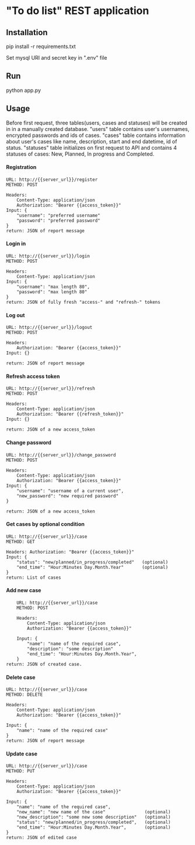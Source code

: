 # "To do list" REST application

## Installation
pip install -r requirements.txt

Set mysql URI and secret key in ".env" file

## Run
python app.py

## Usage
Before first request, three tables(users, cases and statuses) will be created in in a manually created database.
"users" table contains user's usernames, encrypted passwords and ids of cases.
"cases" table contains information about user's cases like name, description, start and end datetime, id of status.
"statuses" table initializes on first request to API and contains 4 statuses of cases: New, Planned, In progress and Completed.  

#### Registration
    URL: http://{{server_url}}/register
    METHOD: POST
    
    Headers:
        Content-Type: application/json
        Authorization: "Bearer {{access_token}}"
    Input: {
        "username": "preferred username"
        "password": "preferred password"
    }
    return: JSON of report message
    
#### Login in
    URL: http://{{server_url}}/login
    METHOD: POST
    
    Headers:
        Content-Type: application/json
    Input: {
        "username": "max length 80",
        "password": "max length 80"
    }
    return: JSON of fully fresh "access-" and "refresh-" tokens
 
#### Log out  
    URL: http://{{server_url}}/logout
    METHOD: POST
    
    Headers:
        Authorization: "Bearer {{access_token}}"
    Input: {}
    
    return: JSON of report message

#### Refresh access token
    URL: http://{{server_url}}/refresh
    METHOD: POST
    
    Headers:
        Content-Type: application/json
        Authorization: "Bearer {{refresh_token}}"
    Input: {}
    
    return: JSON of a new access_token
   
#### Change password
    URL: http://{{server_url}}/change_password
    METHOD: POST
    
    Headers:
        Content-Type: application/json
        Authorization: "Bearer {{access_token}}"
    Input: {
        "username": "username of a current user",
        "new_password": "new required password"
    }
    
    return: JSON of a new access_token

#### Get cases by optional condition
    URL: http://{{server_url}}/case
    METHOD: GET
    
    Headers: Authorization: "Bearer {{access_token}}"
    Input: {
        "status": "new/planned/in_progress/completed"   (optional)
        "end_time": "Hour:Minutes Day.Month.Year"       (optional)
    }
    return: List of cases
 
#### Add new case
        URL: http://{{server_url}}/case
        METHOD: POST
        
        Headers:
            Content-Type: application/json
            Authorization: "Bearer {{access_token}}"
        
        Input: {
            "name": "name of the required case",
            "description": "some description"
            "end_time": "Hour:Minutes Day.Month.Year",
        }
    return: JSON of created case.

#### Delete case
    URL: http://{{server_url}}/case
    METHOD: DELETE
    
    Headers:
        Content-Type: application/json
        Authorization: "Bearer {{access_token}}"
    
    Input: {
        "name": "name of the required case"
    }
    return: JSON of report message
    
#### Update case
    URL: http://{{server_url}}/case
    METHOD: PUT
    
    Headers:
        Content-Type: application/json
        Authorization: "Bearer {{access_token}}"
    
    Input: {
        "name": "name of the required case",
        "new_name": "new name of the case"               (optional)
        "new_description": "some new some description"   (optional)
        "status": "new/planned/in_progress/completed",   (optional)
        "end_time": "Hour:Minutes Day.Month.Year",       (optional)
    }
    return: JSON of edited case






